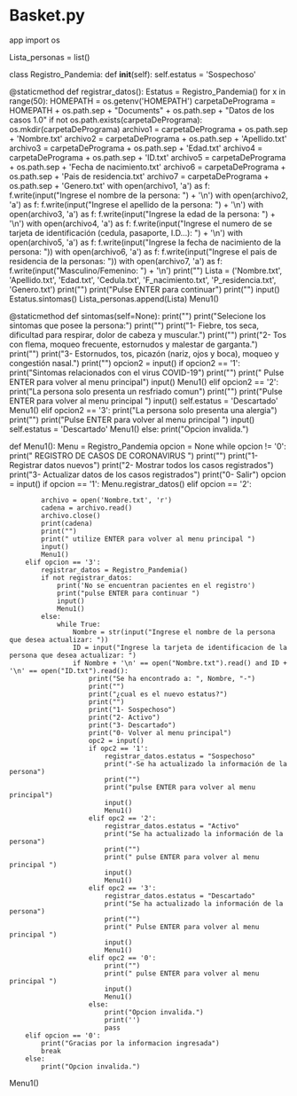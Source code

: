# Basket.py
app
import os

Lista_personas = list()


class Registro_Pandemia:
    def __init__(self):
        self.estatus = 'Sospechoso'

@staticmethod
def registrar_datos():
        Estatus = Registro_Pandemia()
        for x in range(50):
            HOMEPATH = os.getenv('HOMEPATH')
            carpetaDePrograma = HOMEPATH + os.path.sep + "Documents" + os.path.sep + "Datos de los casos 1.0"
            if not os.path.exists(carpetaDePrograma):
                os.mkdir(carpetaDePrograma)
            archivo1 = carpetaDePrograma + os.path.sep + 'Nombre.txt'
            archivo2 = carpetaDePrograma + os.path.sep + 'Apellido.txt'
            archivo3 = carpetaDePrograma + os.path.sep + 'Edad.txt'
            archivo4 = carpetaDePrograma + os.path.sep + 'ID.txt'
            archivo5 = carpetaDePrograma + os.path.sep + 'Fecha de nacimiento.txt'
            archivo6 = carpetaDePrograma + os.path.sep + 'Pais de residencia.txt'
            archivo7 = carpetaDePrograma + os.path.sep + 'Genero.txt'
            with open(archivo1, 'a') as f:
                f.write(input("Ingrese el nombre de la persona: ") + '\n')
            with open(archivo2, 'a') as f:
                f.write(input("Ingrese el apellido de la persona: ") + '\n')
            with open(archivo3, 'a') as f:
                f.write(input("Ingrese la edad de la persona: ") + '\n')
            with open(archivo4, 'a') as f:
                f.write(input("Ingrese el numero de se tarjeta de identificación (cedula, pasaporte, I.D...): ") + '\n')
            with open(archivo5, 'a') as f:
                f.write(input("Ingrese la fecha de nacimiento de la persona: "))
            with open(archivo6, 'a') as f:
                f.write(input("Ingrese el pais de residencia de la personas: "))
            with open(archivo7, 'a') as f:
                f.write(input("Masculino/Femenino: ") + '\n')
            print("")
            Lista = ('Nombre.txt', 'Apellido.txt', 'Edad.txt', 'Cedula.txt', 'F_nacimiento.txt',
                     'P_residencia.txt', 'Genero.txt')
            print("")
            print("Pulse ENTER para continuar")
            print("")
            input()
            Estatus.sintomas()
            Lista_personas.append(Lista)
            Menu1()

@staticmethod
def sintomas(self=None):
        print("")
        print("Selecione los sintomas que posee la persona:")
        print("")
        print("1- Fiebre, tos seca, dificultad para respirar, dolor de cabeza y muscular.")
        print("")
        print("2- Tos con flema, moqueo frecuente, estornudos y malestar de garganta.")
        print("")
        print("3- Estornudos, tos, picazón (nariz, ojos y boca), moqueo y congestión nasal.")
        print("")
        opcion2 = input()
        if opcion2 == '1':
            print("Sintomas relacionados con el virus COVID-19")
            print("")
            print(" Pulse ENTER para volver al menu principal")
            input()
            Menu1()
        elif opcion2 == '2':
            print("La persona solo presenta un resfriado comun")
            print("")
            print("Pulse ENTER para volver al menu principal ")
            input()
            self.estatus = 'Descartado'
            Menu1()
        elif opcion2 == '3':
            print("La persona solo presenta una alergia")
            print("")
            print("Pulse ENTER para volver al menu principal ")
            input()
            self.estatus = 'Descartado'
            Menu1()
        else:
            print("Opcion invalida.")



def Menu1():
    Menu = Registro_Pandemia
    opcion = None
    while opcion != '0':
        print("  REGISTRO DE CASOS DE CORONAVIRUS ")
        print("")
        print("1- Registrar datos nuevos")
        print("2- Mostrar todos los casos registrados")
        print("3- Actualizar datos de los casos registrados")
        print("0- Salir")
        opcion = input()
        if opcion == '1':
            Menu.registrar_datos()
        elif opcion == '2':
        
            archivo = open('Nombre.txt', 'r')
            cadena = archivo.read()
            archivo.close()
            print(cadena)
            print("")
            print(" utilize ENTER para volver al menu principal ")
            input()
            Menu1()
        elif opcion == '3':
            registrar_datos = Registro_Pandemia()
            if not registrar_datos:
                print('No se encuentran pacientes en el registro')
                print("pulse ENTER para continuar ")
                input()
                Menu1()
            else:
                while True:
                    Nombre = str(input("Ingrese el nombre de la persona que desea actualizar: "))
                    ID = input("Ingrese la tarjeta de identificacion de la persona que desea actualizar: ")
                    if Nombre + '\n' == open("Nombre.txt").read() and ID + '\n' == open("ID.txt").read():
                        print("Se ha encontrado a: ", Nombre, "-")
                        print("")
                        print("¿cual es el nuevo estatus?")
                        print("")
                        print("1- Sospechoso")
                        print("2- Activo")
                        print("3- Descartado")
                        print("0- Volver al menu principal")
                        opc2 = input()
                        if opc2 == '1':
                            registrar_datos.estatus = "Sospechoso"
                            print("-Se ha actualizado la información de la persona")
                            print("")
                            print("pulse ENTER para volver al menu principal")
                            input()
                            Menu1()
                        elif opc2 == '2':
                            registrar_datos.estatus = "Activo"
                            print("Se ha actualizado la información de la persona")
                            print("")
                            print(" pulse ENTER para volver al menu principal ")
                            input()
                            Menu1()
                        elif opc2 == '3':
                            registrar_datos.estatus = "Descartado"
                            print("Se ha actualizado la información de la persona")
                            print("")
                            print(" Pulse ENTER para volver al menu principal ")
                            input()
                            Menu1()
                        elif opc2 == '0':
                            print("")
                            print(" pulse ENTER para volver al menu principal ")
                            input()
                            Menu1()
                        else:
                            print("Opcion invalida.")
                            print('')
                            pass
        elif opcion == '0':
            print("Gracias por la informacion ingresada")
            break
        else:
            print("Opcion invalida.")

Menu1()

